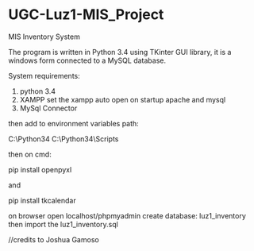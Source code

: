 # UGC-Luz1-MIS_Project
MIS Inventory System

The program is written in Python 3.4 using TKinter GUI library, it is a windows form connected to a MySQL database.

System requirements:

1. python 3.4
2. XAMPP
set the xampp auto open on startup
	apache and mysql
3. MySql Connector

then add to environment variables path:

C:\Python34
C:\Python34\Scripts

then on cmd:

pip install openpyxl

and

pip install tkcalendar

on browser
open 
	localhost/phpmyadmin
create database: luz1_inventory
then import the luz1_inventory.sql


//credits to Joshua Gamoso

